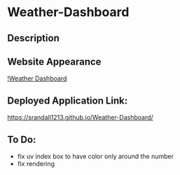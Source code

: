 # Weather-Dashboard

## Description

## Website Appearance

[!Weather Dashboard]()

## Deployed Application Link: 
https://srandall1213.github.io/Weather-Dashboard/

## To Do:

- fix uv index box to have color only around the number
- fix rendering